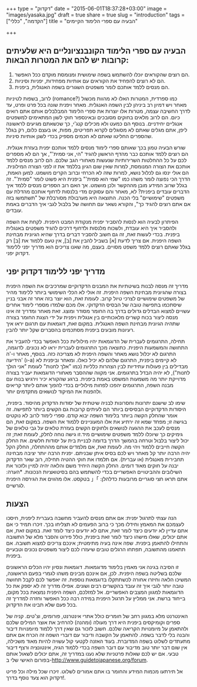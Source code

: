 +++
type = "דקדוק"
date = "2015-06-01T18:37:28+03:00"
image = "images/yasaka.jpg"
draft = true
share = true
slug = "introduction"
tags = ["הקדמה", "כללי"]
title = "הבעיה עם ספרי הלימוד הקיימים"

+++
## הבעיה עם ספרי הלימוד הקונבנציונליים היא שלעיתים קרובות יש להם את המטרות הבאות: ##

1.	הם רוצים שהקוראים יוכלו להשתמש בשפה שימושית ומנומסת מוקדם ככל האפשר.
2.	הם לא רוצים להפחיד את הקוראים עם אותיות מפחידות, יפניות וסיניות.
3.	הם מנסים ללמד אותכם לומר משפטים השגורים בשפה האנגלית, ביפנית.

לרוב, בשפות לטיניות (romance?) כמו ספרדית, המטרות האלו לא מהוות מכשול מאחר ויש דמיון רב ביניהן לבין השפה האנגלית. מאחר ויפנית שונה בכל פרט ופרט, עד לדרך החשיבה עצמה, מטרות אלו יוצרות את ספרי הלימוד המבלבלים אותם אתם רואים כיום. הם לרוב מלאים בחוקים מסובכים ובאינספור חוקי לשון המתאימים למשפטים אנגליים יחידניים. בנוסף הם כמעט ולא מכילים קנג'י, כך שכשאתם מגיעים לראשונה ליפן, אתם מגלים שאתם לא מסוגלים לקרוא תפריטים, מפות, או בעצם כלום, רק בגלל שהספרים החליטו שאתם לא חכמים מספיק בכדי לשנן אותיות סיניות.

שורש הבעיה טמון בכך שאותם ספרי לימוד מנסים ללמד אותכם יפנית בעזרת אנגלית. הם רוצים ללמד אותכם כבר מהדף הראשון להגיד "הי, אני סמית'", אך הם לא מספרים לכם על כל ההחלטות השרירותיות שנעשות מאחורי הגב שלכם. הם לרוב מנסים ללמד אותכם את הצורה המנומסת, למרות שאין שום הגיון בללמד את זו לפני הצורה המילונית. הם אולי ינסו גם לכלול נושא, למרות שזה לא הכרחי וברוב הקרים מושמט. למען האמת, הדרך הכי נפוצה לומר משהו כמו "שמי הוא סמית'" ביפנית היא פשוט לומר "סמית'". זה בגלל שרוב המידע מובן מההקשר ולכן מושמט. אך האם רוב הספרים מנסים ללמד איך הדברים עובדים ביפנית? לא, מאחר והם עסוקים מדי בלנסות לדחוף אותכם מהדלת עם משפטים "שימושיים" בלי הכנה. התוצאה היא מערבולת מסורבלת של "תשתמשו בזה אם אתם רוצים להגיד כך", והקורא נשאר עם תחושה של בלבול לגבי איך הדברים באמת עובדים.

הפיתרון לבעיה הוא לנסות להסביר יפנית מנקודת המבט היפנית. לקחת את השפה ולהסביר איך היא עובדת, ולשכוח מלנסות ולדחוף דרכים להגיד משפטים באנגלית ביפנית. בכדי לעשות זאת, זה גם חשוב להסביר דברים בדרך שהיא הגיונית מבחינת השפה היפנית. אם צריך לדעת [א] בשביל להבין את [ב], אין טעם ללמוד את [ב] רק בגלל שאתם רוצים ללמד משפט מסויים.
בעצם, מה שאנו צריכים הוא מדריך יפני ללימוד דקדוק יפני.

## מדריך יפני ללימוד דקדוק יפני ##

מדריך זה מנסה לבנות בשיטתיות את המבנים הדקדוקיים שמרכיבים את השפה היפנית בצורה שהגיונית מבחינת השפה היפנית. זה אולי לא הכלי השימושי ביותר ללימוד מהיר של משפטים שימושיים לצרכי טיול קרוב. לעומת זאת, הוא יוצר בזה אחר זה אבני בניין שיסתכמו בתפישה טובה של הבסיס הדקדוקי. אלו מכם שלמדו מספרי לימוד אחרים עשויים למצוא הבדלים גדולים בדרך בה החומר מסודר ומוצג. זאת מאחר ומדריך זה אינו מנסה ליצור בכוח קשרים מלאכותיים בין אנגלית ויפנית על ידי הצגת החומר בצורה שתהיה הגיונית מבחינת השפה האנגלית. במקום זאת, דוגמאות עם תרגום יראו איך רעיונות מובעים ביפנית מסתכמים בהסברים שקל יותר להבין.

תחילה, התרגומים לעברית של הדוגמאות יהיו מילוליות ככל האפשר בכדי להעביר את התחושה והמשמעות היפנית. כתוצאה מכך התרגומים לעברית יראו לא נכונים. לדוגמה, התרגום לא יכלול נושא מאחר והשפה היפנית לא מצריכה כזה. בנוסף, מאחר ו-'ה הידיעה'  (ו-a) לא קיימים ביפנית, התרגום שלהם לא יכיל כאלו. ומאחר וביפנית לא מבדילים בין פעולות עתידיות לבין הצהרות כלליות (כמו "אלך לחנות" לעומת "אני הולך לחנות"), לא יהיה הבדל בתרגומים. אני מקווה שההסבר מאחורי הדוגמאות יעביר בצורה מדוייקת יותר מה משמעות המשפט באמת ביפנית. ברגע שהקורא יכיר וירגיש בנוח עם מבנה השפה, התרגומים יהפכו לפחות מילוליים בכדי להפוך אותם ליותר קריאים ולהפנות את המיקוד לנושאים מתקדמים יותר.

שימו לב שישנם יתרונות וחסרונות לבניה שיטתית של יסודות הדקדוק מהיסוד. ביפנית, היסודות הדקדוקיים הבסיסים ביותר הם לעיתים קרובות גם הקשים ביותר לתפישה. זה אומר שהחלק הקשה ביותר בלימוד השפה יבוא קודם. ספרי לימוד לרוב לא נוקטים בגישה זו; מפחד שמא זה ירתיע את אלו המעוניינים ללמוד את השפה. במקום זאת, הם מנסים לעכב את ההגעה לנושאים ולחוקים הקשים בעזרת טלאים על גבי טלאים של גימיקים כך שיוכלו ללמד משפטים שימושיים מיד.זו גישה נוחה לחלק, לעומת זאת; זה יכול ליצור בלבול וטרחה בהמשך הדרך בדומה לבניית בית על יסודות חלשים. את החלק הקשה חייבים ללמוד ויהי מה. לעומת זאת, אם מלמדים אותם מההתחלה, החלק הקל יהיה הרבה יותר קל מאחר ויש לכם בסיס איתן שבניתם. יפנית הרבה יותר יציבה מבחינה תחבירית מאנגלית (או עברית). אם תלמדו את חוקי ההטיה תחילה, רוב שאר הדקדוק יבנה על חוקים מאוד דומים. החלק הקשה היחיד משם והלאה יהיה למיין ולזכור את השילובים וההביטויים האפשריים בכדי להשתמש בהם בסיטואציות הנכונות.
*הערה: אתם תראו חצי סוגריים מרובעות כדלהלן: 」「 בטקסט. אלו מהווים את הגירסה היפנית לגרשיים.

## הצעות ##

הנה עצתי לתרגול יפנית: אם אתם מנסים להעביר מחשבה בעברית ליפנית, חיסכו לעצמכם את המאמץ וחידלו מכך כי ברוב הפעמים לא תצליחו בכך. זיכרו תמיד כי אם אתם עדיין לא יודעים כיצד לומר זאת, אתם לא יודעים כיצד לומד זאת. במקום זאת, אם אתם יכולים, שאלו מישהו כיצד לומר זאת ביפנית, כולל פירוט והסבר מלא של התשובה והתחילו להתאמן ביפנית. שפה אינה בעיה מתימטית; אינכם צריכים למצוא תשובה. אם תתאמנו מהתשובה, תפתחו הרגלים טובים שיעזרו לכם ליצור משפטים נכונים וטבעיים ביפנית.

זו הסיבה בגינה אני מאמין בלימוד מדוגמאות. דוגמאות ונסיון יהיו הכלים הראשונים שלכם בשליטה בשפה היפנית. לכן, אם אינכם מבינים משהו לגמרי בפעם הראשונה, המשיכו הלאה וחיזרו אחורה לכשתתקלו בדוגמאות נוספות. זה יאפשר לכם לקבל תחושה טובה יותר לגבי איך זה עובד בהקשרים רבים ושונים. אפילו מדריך זה לא יספק את כל הדוגמאות למגוון המצבים האפשריים. אל למזלכם, השפה היפנית נמצאת בכל מקום, בייחוד ברשת. אני ממליץ על תרגול היפנית במידה רבה ככל האפשר וחזרה למדריך זה בכל פעם שלא תבינו את הדקדוק.

האינטרנט מלא במגוון רחב של חומרים כולל אתרי אינטרנט, פורומים, וצ'טים. קניה של ספרים וקומיקסים ביפנית היא דרך מעולה (ומהנה) להרחיב את אוצר המילים שלכם ולהתאמן על מיומנויות הקריאה שלכם. חשוב לזכור גם שאין דרך ללמוד מיומנויות דיבור והבנה בלי לדבר בשפה. להתאמן על הקשבה ודיבור עם דוברי השפה זה הכרח אם אתם מתעתדים לשלוט בשפה המדוברת. בעוד האזנה לקטעי קול עשויה להיות מאוד משכילה, אין שום דבר יותר טוב מדיבור עם דובר השפה בכדי ללמוד הגיה, אינטונציה ורצף דיבור טבעי. אם יש לכם שאלות פרטניות שלא נענו במדריך זה, אתם יכולים לשאול אותם בפורום האישי שלי ב-http://www.guidetojapanese.org/forum.

אל תירתעו מכמות המידע והחומר בו אתם אמורים לשלוט. זיכרו שכל מילה וכל פריט דקדוק הוא צעד נוסף בדרך!.
